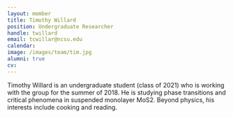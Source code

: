 ```yaml
---
layout: member
title: Timothy Willard
position: Undergraduate Researcher
handle: twillard
email: tcwillar@ncsu.edu
calendar:
image: /images/team/tim.jpg
alumni: true
cv:
---
```


Timothy Willard is an undergraduate student (class of 2021) who is working with the group for the summer of 2018. He is studying phase transitions and critical phenomena in suspended monolayer MoS2. Beyond physics, his interests include cooking and reading.
